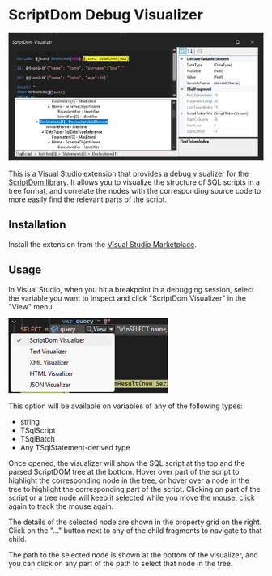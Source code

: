 # ScriptDom Debug Visualizer

![Screenshot](docs/screenshot.png)

This is a Visual Studio extension that provides a debug visualizer for the [ScriptDom library](https://github.com/microsoft/SqlScriptDOM).
It allows you to visualize the structure of SQL scripts in a tree format, and correlate the nodes with the corresponding source code
to more easily find the relevant parts of the script.

## Installation

Install the extension from the [Visual Studio Marketplace](https://marketplace.visualstudio.com/items?itemName=MarkMpn.ScriptDomDebugVisualizer).

## Usage

In Visual Studio, when you hit a breakpoint in a debugging session, select the variable you want to inspect and click
"ScriptDom Visualizer" in the "View" menu.

![Selecting the visualizer](docs/select.png)

This option will be available on variables of any of the following types:

* string
* TSqlScript
* TSqlBatch
* Any TSqlStatement-derived type

Once opened, the visualizer will show the SQL script at the top and the parsed ScriptDOM tree at the bottom. Hover over part of the
script to highlight the corresponding node in the tree, or hover over a node in the tree to highlight the corresponding part of the script.
Clicking on part of the script or a tree node will keep it selected while you move the mouse, click again to track the mouse again.

The details of the selected node are shown in the property grid on the right. Click on the "..." button next to any of the child
fragments to navigate to that child.

The path to the selected node is shown at the bottom of the visualizer, and you can click on any part of the path to select that node in the tree.
